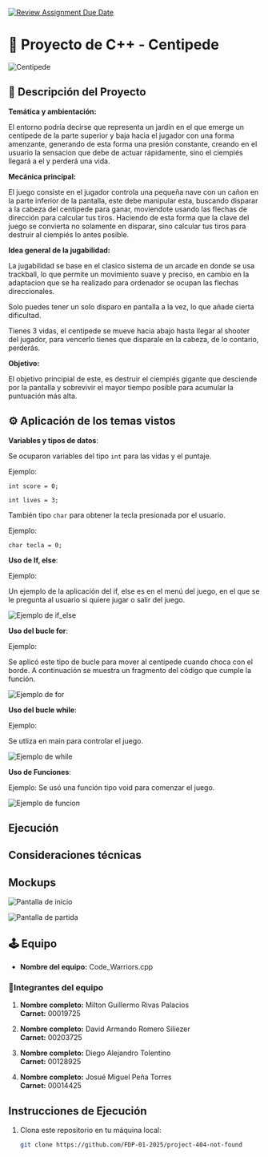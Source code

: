 [![Review Assignment Due Date](https://classroom.github.com/assets/deadline-readme-button-22041afd0340ce965d47ae6ef1cefeee28c7c493a6346c4f15d667ab976d596c.svg)](https://classroom.github.com/a/mi1WNrHU)
# 👾 Proyecto de C++ - Centipede

![Centipede](resources/centipede.jpg)

## 📑 Descripción del Proyecto

**Temática y ambientación:**

El entorno podría decirse que representa un jardín en el que emerge un centipede de la parte superior y baja hacia el jugador con  una forma amenzante, generando de esta forma una presión constante, creando en el usuario la sensacion que debe de actuar rápidamente, sino el ciempiés llegará a el y perderá una vida. 

**Mecánica principal:**

El juego consiste en el jugador controla una pequeña nave con un cañon en la parte inferior de la pantalla, este debe manipular esta, buscando disparar a la cabeza del centipede para ganar, moviendote usando las flechas de dirección para calcular tus tiros. Haciendo de esta forma que la clave del juego se convierta no solamente en disparar, sino calcular tus tiros para destruir al ciempiés lo antes posible. 


**Idea general de la jugabilidad:**

La jugabilidad se base en el clasico sistema de un arcade en donde se usa trackball, lo que permite un movimiento suave y preciso, en cambio en la adaptacion que se ha realizado para ordenador se ocupan las flechas direccionales. 

Solo puedes tener un solo disparo en pantalla a la vez, lo que añade cierta dificultad.

Tienes 3 vidas, el centipede se mueve hacia abajo hasta llegar al shooter del jugador, para vencerlo tienes que disparale en la cabeza, de lo contario, perderás.

**Objetivo:**

El objetivo principial de este, es destruir el ciempiés gigante que desciende por la pantalla y sobrevivir el mayor tiempo posible para acumular la puntuación más alta.

## ⚙ Aplicación de los temas vistos

**Variables y tipos de datos**: 

Se ocuparon variables del tipo `int` para las vidas y el puntaje.

Ejemplo:


`int score = 0;`

`int lives = 3;`

También tipo `char` para obtener la tecla presionada por el usuario.

Ejemplo:

`char tecla = 0;`

**Uso de If, else**:

Ejemplo:

Un ejemplo de la aplicación del if, else es en el menú del juego, en el que se le pregunta al usuario si quiere jugar o salir del juego.

![Ejemplo de if_else](resources/Example_images/if_else.png)

**Uso del bucle for**:

Ejemplo: 

Se aplicó este tipo de bucle para mover al centipede cuando choca con el borde. A continuación se muestra un fragmento del código que cumple la función.

![Ejemplo de for](resources/Example_images/for_loop.png)

**Uso del bucle while**:

Ejemplo:

Se utliza en main para controlar el juego.

![Ejemplo de while](resources/Example_images/while_loop.png)

**Uso de Funciones**:

Ejemplo: Se usó una función tipo void para comenzar el juego.

![Ejemplo de funcion](resources/Example_images/function.png)

## Ejecución

## Consideraciones técnicas



## Mockups

![Pantalla de inicio](resources/mockups/mockup_pantalla_de_inicio.png)

![Pantalla de partida](resources/mockups/mockup_partida.png)


## 🕹 Equipo

- **Nombre del equipo:** Code_Warriors.cpp

### 👥Integrantes del equipo

1. **Nombre completo:** Milton Guillermo Rivas Palacios  
   **Carnet:** 00019725

2. **Nombre completo:** David Armando Romero Siliezer  
   **Carnet:** 00203725

3. **Nombre completo:** Diego Alejandro Tolentino  
   **Carnet:** 00128925

4. **Nombre completo:** Josué Miguel Peña Torres  
   **Carnet:** 00014425

## Instrucciones de Ejecución

1. Clona este repositorio en tu máquina local:
   ```bash
   git clone https://github.com/FDP-01-2025/project-404-not-found


